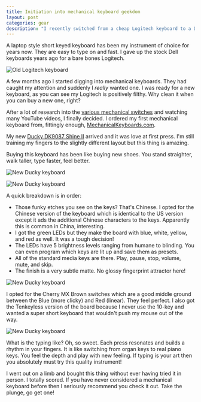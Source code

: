 ```yaml
---
title: Initiation into mechanical keyboard geekdom
layout: post
categories: gear
description: "I recently switched from a cheap Logitech keyboard to a Ducky DK9087 mechanical keyboard with Cherry MX Brown switches and Green LED backlighting. Now I'm totally hooked on mechanical keyboards!"
---
```


A laptop style short keyed keyboard has been my instrument of choice for years now. They are easy to type on and fast. I gave up the stock Dell keyboards years ago for a bare bones Logitech.

![Old Logitech keyboard]({{site.url}}/assets/forposts/keyboard/logitech.png "My old Logitech keyboard")

A few months ago I started digging into mechanical keyboards. They had caught my attention and suddenly I _really_ wanted one. I was ready for a new keyboard, as you can see my Logitech is positively filthy. Why clean it when you can buy a new one, right?

After a lot of research into the [various mechanical switches](http://mechanicalkeyboards.com/faqs.php?faq=mechanical_switch_difference) and watching many YouTube videos, I finally decided. I ordered my first mechanical keyboard from, fittingly enough, [MechanicalKeyboards.com](http://mechanicalkeyboards.com/).

My new [Ducky DK9087 Shine II](http://duckychannel.com.tw/en/DK9087_shine2.html) arrived and it was love at first press. I'm still training my fingers to the slightly different layout but this thing is amazing.

Buying this keyboard has been like buying new shoes. You stand straighter, walk taller, type faster, feel better.

![New Ducky keyboard]({{site.url}}/assets/forposts/keyboard/ducky1.png "New Ducky keyboard")

![New Ducky keyboard]({{site.url}}/assets/forposts/keyboard/ducky2.png "New Ducky keyboard")

A quick breakdown is in order:

* Those funky etches you see on the keys? That's Chinese. I opted for the Chinese version of the keyboard which is identical to the US version except it ads the additional Chinese characters to the keys. Apparently this is common in China, interesting.
* I got the green LEDs but they make the board with blue, white, yellow, and red as well. It was a tough decision!
* The LEDs have 5 brightness levels ranging from humane to blinding. You can even program which keys are lit up and save them as presets.
* All of the standard media keys are there. Play, pause, stop, volume, mute, and skip.
* The finish is a very subtle matte. No glossy fingerprint attractor here!

![New Ducky keyboard]({{site.url}}/assets/forposts/keyboard/ducky3.png "New Ducky keyboard")

I opted for the Cherry MX Brown switches which are a good middle ground between the Blue (more clicky) and Red (linear). They feel perfect. I also got the Tenkeyless version of the board because I never use the 10-key and wanted a super short keyboard that wouldn't push my mouse out of the way.

![New Ducky keyboard]({{site.url}}/assets/forposts/keyboard/ducky4.png "New Ducky keyboard")

What is the typing like? Oh, so sweet. Each press resonates and builds a rhythm in your fingers. It is like switching from organ keys to real piano keys. You feel the depth and play with new feeling. If typing is your art then you absolutely must try this quality instrument!

I went out on a limb and bought this thing without ever having tried it in person. I totally scored. If you have never considered a mechanical keyboard before then I seriously recommend you check it out. Take the plunge, go get one!